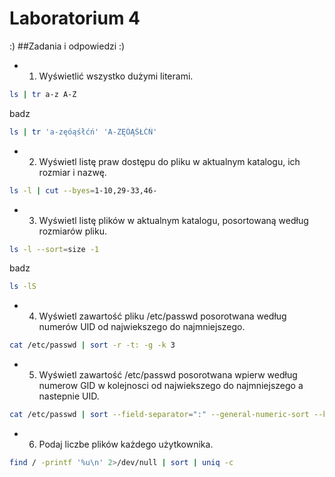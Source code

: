 # Laboratorium 4
:)
##Zadania i odpowiedzi :)

* 1. Wyświetlić wszystko dużymi literami.

```sh
ls | tr a-z A-Z
```

badz


```sh
ls | tr 'a-zęóąśłćń' 'A-ZĘÓĄŚŁĆŃ'
```



* 2. Wyświetl listę praw dostępu do pliku w aktualnym katalogu, ich rozmiar i nazwę.

```sh
ls -l | cut --byes=1-10,29-33,46-
```

* 3. Wyświetl listę plików w aktualnym katalogu, posortowaną według rozmiarów pliku.

```sh
ls -l --sort=size -1
```

badz

```sh
ls -lS
```

* 4. Wyświetl zawartość pliku /etc/passwd posorotwana według numerów UID od najwiekszego do najmniejszego.

```sh
cat /etc/passwd | sort -r -t: -g -k 3
```

* 5. Wyświetl zawartość /etc/passwd posorotwana wpierw według numerow GID w kolejnosci od najwiekszego do najmniejszego a nastepnie UID.

```sh
cat /etc/passwd | sort --field-separator=":" --general-numeric-sort --key 4,3 --reverse
```

* 6. Podaj liczbe plików każdego użytkownika.

```sh
find / -printf '%u\n' 2>/dev/null | sort | uniq -c
```



